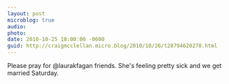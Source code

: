 ```yaml
---
layout: post
microblog: true
audio: 
photo: 
date: 2010-10-25 18:00:00 -0600
guid: http://craigmcclellan.micro.blog/2010/10/26/t28794620278.html
---
```

Please pray for @laurakfagan friends.  She's feeling pretty sick and we get married Saturday.
